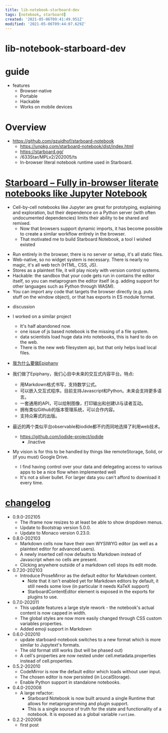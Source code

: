 ```yaml
---
title: lib-notebook-starboard-dev
tags: [notebook, starboard]
created: '2021-05-06T09:41:49.951Z'
modified: '2021-05-06T09:44:07.629Z'
---
```


# lib-notebook-starboard-dev

# guide

- features
  - Browser-native
  - Portable
  - Hackable
  - Works on mobile devices

# Overview

- https://github.com/gzuidhof/starboard-notebook
  - https://unpkg.com/starboard-notebook/dist/index.html
  - https://starboard.gg/
  - /633Star/MPLv2/202005/ts
  - In-browser literal notebook runtime used in Starboard.

# [Starboard – Fully in-browser literate notebooks like Jupyter Notebook](https://news.ycombinator.com/item?id=24029002)

- Cell-by-cell notebooks like Jupyter are great for prototyping, explaining and exploration, but their dependence on a Python server (with often undocumented dependencies) limits their ability to be shared and remixed. 
  - Now that browsers support dynamic imports, it has become possible to create a similar workflow entirely in the browser.
  - That motivated me to build Starboard Notebook, a tool I wished existed

* Run entirely in the browser, there is no server or setup, it's all static files.
* Web-native, so no widget system is necessary. There is nearly no magic, it's all web tech (HTML, CSS, JS).
* Stores as a plaintext file, it will play nicely with version control systems.
* Hackable: the sandbox that your code gets run in contains the editor itself, so you can metaprogram the editor itself (e.g. adding support for other languages such as Python through WASM).
* You can import any code that targets the browser directly (e.g. puts stuff on the window object), or that has exports in ES module format.

- discussion

- I worked on a similar project
  - It's half abandoned now. 
  - one issue of js based notebook is the missing of a file system. 
  - data scientists load huge data into notebooks, this is hard to do on the web. 
  - There is the new web filesystem api, but that only helps load local files.
- [我为什么要做Epiphany](https://epiphany.pub/@shi-yan/wo-wei-shen-me-yao-zuo-epiphany)
- 我们做了Epiphany，我们心目中未来的交互式内容平台。特点:
  - 用Markdown格式书写，支持数学公式。
  - 可以嵌入交互式程序。目前支持Javascript和Python。未来会支持更多语言。
  - 一套通用的API，可以绘制图像，打印输出和创建UI与读者互动。
  - 拥有类似Github的版本管理系统，可以合作内容。
  - 支持众筹式的出版。
- 最近的两个类似平台observable和iodide都不约而同地选择了利用web技术。
  - https://github.com/iodide-project/iodide
    - /inactive
- My vision is for this to be handled by things like remoteStorage, Solid, or (if you must) Google Drive. 
  - I find having control over your data and delegating access to various apps to be a nice flow when implemented well
  - It's not a silver bullet. For larger data you can't afford to download it every time. 

# [changelog](https://github.com/gzuidhof/starboard-notebook/blob/master/CHANGELOG.md)

- 0.9.0-202105
  - The iframe now resizes to at least be able to show dropdown menus.
  - Update to Bootstrap version 5.0.0.
  - Update to Monaco version 0.23.0.
- 0.8.0-202103
  - Markdown cells now have their own WYSIWYG editor (as well as a plaintext editor for advanced users).
  - A newly inserted cell now defaults to Markdown instead of Javascript when no cells are present.
  - Clicking anywhere outside of a markdown cell stops its edit mode.
- 0.7.20-202103
  - Introduce ProseMirror as the default editor for Markdown content. 
    - Note that it isn't enabled yet for Markdown editors by default, it still needs some love (in particular it needs KaTeX support)
    - StarboardContentEditor element is exposed in the exports for plugins to use.
- 0.7.0-202011
  - This update features a large style rework - the notebook's actual content is now capped in width. 
  - The global styles are now more easily changed through CSS custom variables properties.
  - Added emoji support in Markdown
- 0.6.0-202010
  - update starboard-notebook switches to a new format which is more similar to Jupytext's formats.
  - The old format still works (but will be phased out) 
  - A cell's properties are now nested under cell.metadata.properties instead of cell.properties.
- 0.5.2-202010
  - CodeMirror is now the default editor which loads without user input.
  - The chosen editor is now persisted (in LocalStorage).
  - Enable Python support in standalone notebooks.
- 0.4.0-202008
  - A large refactor: 
    - Starboard Notebook is now built around a single Runtime that allows for metaprogramming and plugin support. 
    - This is a single source of truth for the state and functionality of a notebook. It is exposed as a global variable `runtime`.
- 0.2.2-202008
  - first post
